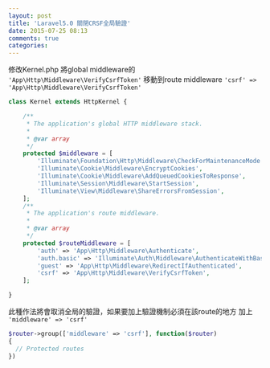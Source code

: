 ```yaml
---
layout: post
title: 'Laravel5.0 關閉CRSF全局驗證'
date: 2015-07-25 08:13
comments: true
categories: 
---
```

修改Kernel.php
將global middleware的 `'App\Http\Middleware\VerifyCsrfToken'`
移動到route middleware `'csrf' => 'App\Http\Middleware\VerifyCsrfToken'`

```php Kernel.php
class Kernel extends HttpKernel {

    /**
     * The application's global HTTP middleware stack.
     *
     * @var array
     */
    protected $middleware = [
        'Illuminate\Foundation\Http\Middleware\CheckForMaintenanceMode',
        'Illuminate\Cookie\Middleware\EncryptCookies',
        'Illuminate\Cookie\Middleware\AddQueuedCookiesToResponse',
        'Illuminate\Session\Middleware\StartSession',
        'Illuminate\View\Middleware\ShareErrorsFromSession',
    ];
    /**
     * The application's route middleware.
     *
     * @var array
     */
    protected $routeMiddleware = [
        'auth' => 'App\Http\Middleware\Authenticate',
        'auth.basic' => 'Illuminate\Auth\Middleware\AuthenticateWithBasicAuth',
        'guest' => 'App\Http\Middleware\RedirectIfAuthenticated',
        'csrf' => 'App\Http\Middleware\VerifyCsrfToken',
    ];

}
```

此種作法將會取消全局的驗證，如果要加上驗證機制必須在該route的地方
加上 `'middleware' => 'csrf'`
```php routes.php
$router->group(['middleware' => 'csrf'], function($router)
{
  // Protected routes
})
```